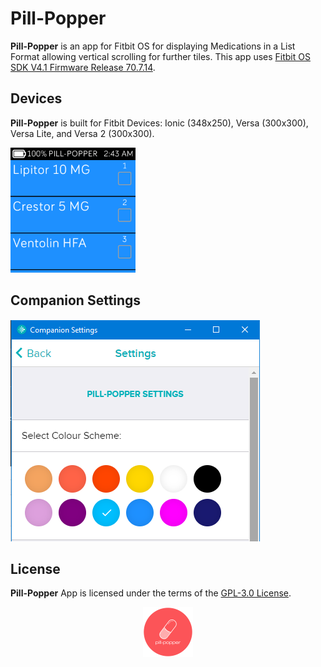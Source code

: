 # Pill-Popper
**Pill-Popper** is an app for Fitbit OS for displaying Medications in a List Format allowing vertical scrolling for further tiles. This app uses [Fitbit OS SDK V4.1 Firmware Release 70.7.14](https://github.com/Fitbit).

## Devices
**Pill-Popper** is built for Fitbit Devices: Ionic (348x250), Versa (300x300), Versa Lite, and Versa 2 (300x300).

<p align="left">
  <img width="200" height="200" src=./screenshots/pill-popper-versa-1.png>
</p>

## Companion Settings
<p align="left">
   <img width="399" height="355" src=./screenshots/pill-popper-companion-1.png>
</p>
<p align="left>
   <img width="392" height="518" src=./screenshots/pill-popper-companion-2.png>
</p>

## License
**Pill-Popper** App is licensed under the terms of the [GPL-3.0 License](/LICENSE). 

<p align="middle">
<img width="80" height="80" src=./resources/icon.png>
</p>
